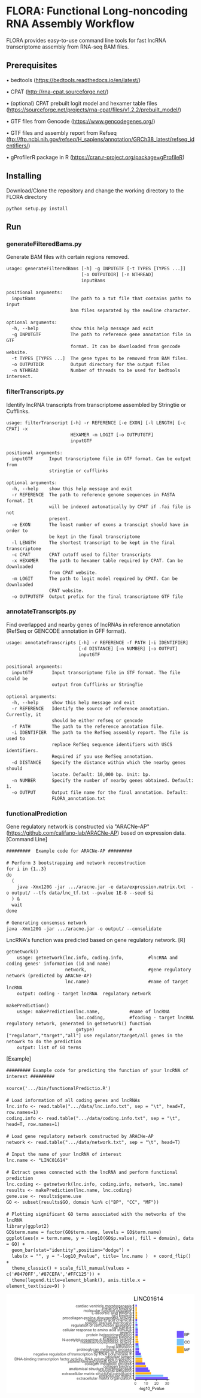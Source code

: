 # FLORA: Functional Long-noncoding RNA Assembly Workflow

FLORA provides easy-to-use command line tools for fast lncRNA transcriptome assembly from RNA-seq BAM files.


## Prerequisites

• bedtools (https://bedtools.readthedocs.io/en/latest/)

• CPAT (http://rna-cpat.sourceforge.net/)

• (optional) CPAT prebuilt logit model and hexamer table files (https://sourceforge.net/projects/rna-cpat/files/v1.2.2/prebuilt_model/)

• GTF files from Gencode (https://www.gencodegenes.org/)

• GTF files and assembly report from Refseq (ftp://ftp.ncbi.nih.gov/refseq/H_sapiens/annotation/GRCh38_latest/refseq_identifiers/)

• gProfilerR package in R (https://cran.r-project.org/package=gProfileR)

## Installing

Download/Clone the repository and change the working directory to the FLORA directory

```
python setup.py install
```


## Run

### generateFilteredBams.py

Generate BAM files with certain regions removed.

```
usage: generateFilteredBams [-h] -g INPUTGTF [-t TYPES [TYPES ...]]
                            [-o OUTPUTDIR] [-n NTHREAD]
                            inputBams

positional arguments:
  inputBams             The path to a txt file that contains paths to input
                        bam files separated by the newline character.

optional arguments:
  -h, --help            show this help message and exit
  -g INPUTGTF           The path to reference gene annotation file in GTF
                        format. It can be downloaded from gencode website.
  -t TYPES [TYPES ...]  The gene types to be removed from BAM files.
  -o OUTPUTDIR          Output directory for the output files
  -n NTHREAD            Number of threads to be used for bedtools intersect.
```

### filterTranscripts.py

Identify lncRNA transcripts from transcriptome assembled by Stringtie or Cufflinks.

```
usage: filterTranscript [-h] -r REFERENCE [-e EXON] [-l LENGTH] [-c CPAT] -x
                        HEXAMER -m LOGIT [-o OUTPUTGTF]
                        inputGTF

positional arguments:
  inputGTF      Input transcriptome file in GTF format. Can be output from
                stringtie or cufflinks

optional arguments:
  -h, --help    show this help message and exit
  -r REFERENCE  The path to reference genome sequences in FASTA format. It
                will be indexed automatically by CPAT if .fai file is not
                present.
  -e EXON       The least number of exons a transcipt should have in order to
                be kept in the final transcriptome
  -l LENGTH     The shortest transcript to be kept in the final transcriptome
  -c CPAT       CPAT cutoff used to filter transcripts
  -x HEXAMER    The path to hexamer table required by CPAT. Can be downloaded
                from CPAT website.
  -m LOGIT      The path to logit model required by CPAT. Can be downloaded
                CPAT website.
  -o OUTPUTGTF  Output prefix for the final transcriptome GTF file
```

### annotateTranscripts.py

Find overlapped and nearby genes of lncRNAs in reference annotation (RefSeq or GENCODE annotation in GFF format).

```
usage: annotateTranscripts [-h] -r REFERENCE -f PATH [-i IDENTIFIER]
                           [-d DISTANCE] [-n NUMBER] [-o OUTPUT]
                           inputGTF

positional arguments:
  inputGTF       Input transcriptome file in GTF format. The file could be
                 output from Cufflinks or StringTie

optional arguments:
  -h, --help     show this help message and exit
  -r REFERENCE   Identify the source of reference annotation. Currently, it
                 should be either refseq or gencode
  -f PATH        The path to the reference annotation file.
  -i IDENTIFIER  The path to the RefSeq assembly report. The file is used to
                 replace RefSeq sequence identifiers with USCS identifiers.
                 Required if you use RefSeq annotation.
  -d DISTANCE    Specify the distance within which the nearby genes should
                 locate. Default: 10,000 bp. Unit: bp.
  -n NUMBER      Specify the number of nearby genes obtained. Default: 1.
  -o OUTPUT      Output file name for the final annotation. Default:
                 FLORA_annotation.txt
```

### functionalPrediction


Gene regulatory network is constructed via "ARACNe-AP" (https://github.com/califano-lab/ARACNe-AP) based on expression data.
[Command Line]
```
#########  Example code for ARACNe-AP #########

# Perform 3 bootstrapping and network reconstruction
for i in {1..3}
do
  (
    java -Xmx120G -jar .../aracne.jar -e data/expression.matrix.txt  -o output/ --tfs data/lnc_tf.txt --pvalue 1E-8 --seed $i
  ) &
  wait
done

# Generating consensus network
java -Xmx120G -jar .../aracne.jar -o output/ --consolidate

```

LncRNA's function was predicted based on gene regulatory network.
[R]
```
getnetwork()
    usage: getnetwork(lnc.info, coding.info,         #lncRNA and coding genes' information (id and name)
                      network,                       #gene regulatory network (predicted by ARACNe-AP)
                      lnc.name)                      #name of target lncRNA   
    output: coding - target lncRNA  regulatory network

makePrediction()
    usage: makePrediction(lnc.name,           #name of lncRNA 
                          lnc.coding,         #fcoding - target lncRNA  regulatory network, generated in getnetwork() function
                          gotype)             #["regulator","target","all"] use regulator/target/all genes in the netowrk to do the prediction
    output: list of GO terms

```

[Example]
```
######### Example code for predicting the function of your lncRNA of interest #########

source('.../bin/functionalPredictio.R')

# Load information of all coding genes and lncRNAs
lnc.info <- read.table(".../data/lnc.info.txt", sep = "\t", head=T, row.names=1)
coding.info <- read.table(".../data/coding.info.txt", sep = "\t", head=T, row.names=1)

# Load gene regulatory network constructed by ARACNe-AP
network <- read.table(".../data/network.txt", sep = "\t", head=T)

# Input the name of your lncRNA of interest
lnc.name <- "LINC01614"

# Extract genes connected with the lncRNA and perform functional prediction
lnc.coding <- getnetwork(lnc.info, coding.info, network, lnc.name)
results <- makePrediction(lnc.name, lnc.coding)
gene.use <- results$gene.use
GO <- subset(results$GO, domain %in% c("BP", "CC", "MF"))

# Plotting significant GO terms associated with the networks of the lncRNA
library(ggplot2)
GO$term.name = factor(GO$term.name, levels = GO$term.name)
ggplot(aes(x = term.name, y = -log10(GO$p.value), fill = domain), data = GO) + 
  geom_bar(stat="identity",position="dodge") +
  labs(x = "", y = "-log10_Pvalue", title= lnc.name )  + coord_flip() +
  theme_classic() + scale_fill_manual(values = c('#8470FF','#87CEFA','#FFC125')) +
  theme(legend.title=element_blank(), axis.title.x = element_text(size=9) )

```
![image](https://github.com/shuangat/FLORA/blob/master/data/LINC01614.png?raw=true)


